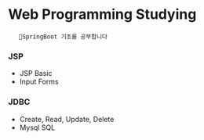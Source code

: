 # Web Programming Studying
       🌱SpringBoot 기초를 공부합니다

### JSP

* JSP Basic
* Input Forms 

### JDBC

* Create, Read, Update, Delete 
* Mysql SQL 




